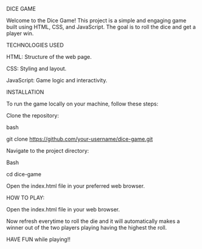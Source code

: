 DICE GAME 

Welcome to the Dice Game! This project is a simple and engaging game built using HTML, CSS, and JavaScript. The goal is to roll the dice and get a player win.

TECHNOLOGIES USED

HTML: Structure of the web page.

CSS: Styling and layout.

JavaScript: Game logic and interactivity. 

INSTALLATION

To run the game locally on your machine, follow these steps:

Clone the repository:

bash

git clone https://github.com/your-username/dice-game.git

Navigate to the project directory:

Bash

cd dice-game


Open the index.html file in your preferred web browser.

HOW TO PLAY:

Open the index.html file in your web browser.

Now refresh everytime to roll the die and it will automatically makes a winner out of the two players playing having the highest the roll.

HAVE FUN while playing!!
